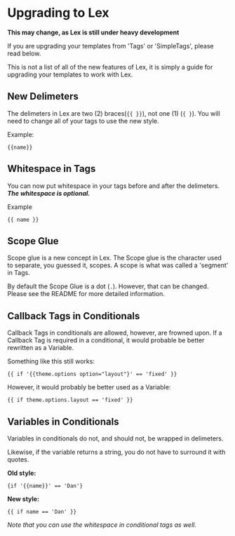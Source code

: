 Upgrading to Lex
================

**This may change, as Lex is still under heavy development**

If you are upgrading your templates from 'Tags' or 'SimpleTags', please read below.

This is not a list of all of the new features of Lex, it is simply a guide for upgrading your templates to work with Lex.

New Delimeters
--------------

The delimeters in Lex are two (2) braces(`{{ }}`), not one (1) (`{ }`).  You will need to change all of your tags to use the new style.

Example:

    {{name}}

Whitespace in Tags
------------------

You can now put whitespace in your tags before and after the delimeters. ***The whitespace is optional.***

Example

    {{ name }}

Scope Glue
----------

Scope glue is a new concept in Lex.  The Scope glue is the character used to separate, you guessed it, scopes.  A scope is what was called a 'segment' in Tags.

By default the Scope Glue is a dot (`.`).  However, that can be changed.  Please see the README for more detailed information.

Callback Tags in Conditionals
-----------------------------

Callback Tags in conditionals are allowed, however, are frowned upon.  If a Callback Tag is required in a conditional, it would probable be better rewritten as a Variable.

Something like this still works:

    {{ if '{{theme.options option="layout"}' == 'fixed' }}

However, it would probably be better used as a Variable:

    {{ if theme.options.layout == 'fixed' }}


Variables in Conditionals
-------------------------

Variables in conditionals do not, and should not, be wrapped in delimeters.

Likewise, if the variable returns a string, you do not have to surround it with quotes.

**Old style:**

    {if '{{name}}' == 'Dan'}

**New style:**

    {{ if name == 'Dan' }}

_Note that you can use the whitespace in conditional tags as well._

